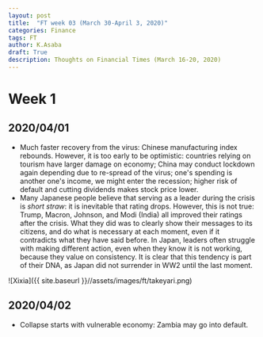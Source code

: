 ```yaml
---
layout: post
title:  "FT week 03 (March 30-April 3, 2020)"
categories: Finance
tags: FT
author: K.Asaba
draft: True
description: Thoughts on Financial Times (March 16-20, 2020)
---
```


# Week 1

## 2020/04/01

- Much faster recovery from the virus: Chinese manufacturing index rebounds. However, it is too early to be optimistic: countries relying on tourism have larger damage on economy; China may conduct lockdown again depending due to re-spread of the virus; one's spending is another one's income, we might enter the recession; higher risk of default and cutting dividends makes stock price lower.
- Many Japanese people believe that serving as a leader during the crisis is *short straw*: it is inevitable that rating drops. However, this is not true: Trump, Macron, Johnson, and Modi (India) all improved their ratings after the crisis. What they did was to clearly show their messages to its citizens, and do what is necessary at each moment, even if it contradicts what they have said before. In Japan, leaders often struggle with making different action, even when they know it is not working, because they value on consistency. It is clear that this tendency is part of their DNA, as Japan did not surrender in WW2 until the last moment.

 ![Xixia]({{ site.baseurl }}//assets/images/ft/takeyari.png)

## 2020/04/02

- Collapse starts with vulnerable economy: Zambia may go into default. 
